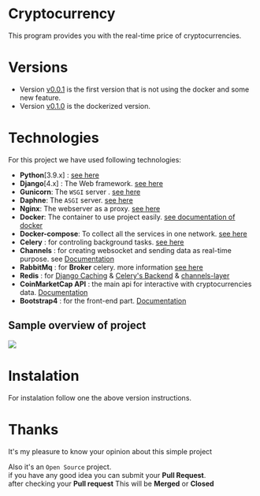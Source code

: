 # Cryptocurrency
This program provides you with the real-time price of cryptocurrencies.

# Versions
- Version [v0.0.1](https://github.com/amirhosseinzibaei/cryptocurrency/tree/v0.0.1) is the first version that is not using the docker and some new feature. 
- Version [v0.1.0](https://github.com/amirhosseinzibaei/cryptocurrency/tree/v0.1.0) is the dockerized version. 

# Technologies
For this project we have used following technologies:
- **Python**[3.9.x] : [see here](https://www.python.org/)
- **Django**[4.x] : The Web framework. [see here](https://www.djangoproject.com/)
- **Gunicorn**: The `WSGI` server . [see here](https://docs.djangoproject.com/en/4.0/howto/deployment/wsgi/gunicorn/)
- **Daphne**: The `ASGI` server. [see here](https://docs.djangoproject.com/en/4.0/howto/deployment/asgi/daphne/)
- **Nginx**: The webserver as a proxy. [see here](https://www.nginx.com/)
- **Docker**: The container to use project easily. [see documentation of docker](https://docs.docker.com)
- **Docker-compose**: To collect all the services in one network. [see here](https://docs.docker.com/compose/)
- **Celery** : for controling background tasks. [see here](https://docs.celeryq.dev/en/stable/)
- **Channels** : for creating websocket and sending data as real-time purpose. see [Documentation](https://channels.readthedocs.io/en/stable/)
- **RabbitMq** : for **Broker** celery. more information [see here](https://docs.celeryq.dev/en/stable/getting-started/backends-and-brokers/rabbitmq.html)
- **Redis** : for [Django Caching](https://docs.djangoproject.com/en/4.0/topics/cache/#redis) & [Celery's Backend](https://docs.celeryq.dev/en/stable/getting-started/backends-and-brokers/redis.html) & [channels-layer](https://channels.readthedocs.io/en/stable/topics/channel_layers.html)
- **CoinMarketCap API** : the main api for interactive with cryptocurrencies data.  [Documentation](https://coinmarketcap.com/api/documentation/v1/)
- **Bootstrap4** : for the front-end part. [Documentation](https://getbootstrap.com/docs/4.0/getting-started/introduction/)

## Sample overview of project
![](https://github.com/amirhosseinzibaei/cryptocurrency/blob/main/docs/project_overview.gif)


# Instalation
For instalation follow one the above version instructions.

# Thanks
It's my pleasure to know your opinion about this simple project

Also it's an `Open Source` project.<br>
if you have any good idea you can submit your **Pull Request**.<br>
after checking your **Pull request** This will be **Merged** or **Closed**